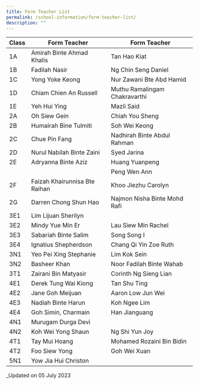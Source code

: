 ```yaml
---
title: Form Teacher List
permalink: /school-information/form-teacher-list/
description: ""
---
```

| Class | Form Teacher | Form Teacher |
|---|---|---|
| 1A | Amirah Binte Ahmad Khalis | Tan Hao Kiat |
| 1B | Fadilah Nasir | Ng Chin Seng Daniel |
| 1C | Yong Yoke Keong | Nur Zawani Bte Abd Hamid |
| 1D | Chiam Chien An Russell | Muthu Ramalingam Chakravarthi |
| 1E | Yeh Hui Ying | Mazli Said |
| 2A | Oh Siew Gein | Chiah You Sheng |
| 2B | Humairah Bine Tulmiti | Soh Wei Keong |
| 2C | Chue Pin Fang | Nadhirah Binte Abdul Rahman |
| 2D | Nurul Nabilah Binte Zaini | Syed Jarina |
| 2E | Adryanna Binte Aziz | Huang Yuanpeng 
| | | Peng Wen Ann |
| 2F | Faizah Khairunnisa Bte Raihan | Khoo Jiezhu Carolyn |
| 2G | Darren Chong Shun Hao  | Najmon Nisha Binte Mohd Rafi |
| 3E1 | Lim Lijuan Sherilyn |  |
| 3E2 | Mindy Yue Min Er | Lau Siew Min Rachel |
| 3E3 | Sabariah Binte Salim | Song Song I |
| 3E4 | Ignatius Shepherdson | Chang Qi Yin Zoe Ruth |
| 3N1 | Yeo Pei Xing Stephanie | Lim Kok Sein |
| 3N2 | Basheer Khan | Noor Fadilah Binte Wahab |
| 3T1 | Zairani Bin Matyasir | Corinth Ng Sieng Lian |
| 4E1 | Derek Tung Wai Kiong | Tan Shu Ting |
| 4E2 | Jane Goh Meijuan | Aaron Low Jun Wei |
| 4E3 | Nadiah Binte Harun | Koh Ngee Lim |
| 4E4 | Goh Simin, Charmain | Han Jianguang |
| 4N1 | Murugam Durga Devi |
| 4N2 | Koh Wei Yong Shaun | Ng Shi Yun Joy |
| 4T1 | Tay Mui Hoang | Mohamed Rozaini Bin Bidin |
| 4T2 | Foo Siew Yong | Goh Wei Xuan |
| 5N1 | Yow Jia Hui Christon |  |

_Updated on 05 July 2023